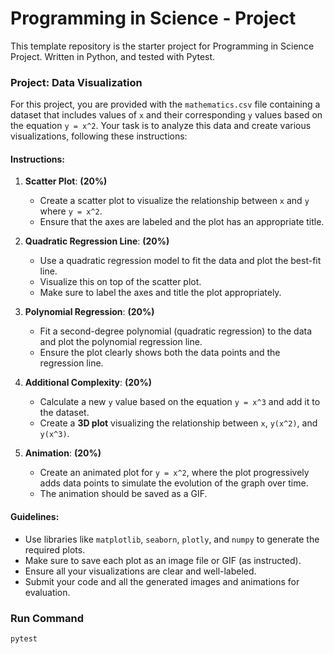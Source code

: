 # Programming in Science - Project

This template repository is the starter project for Programming in Science Project. Written in Python, and tested with Pytest.

### Project: Data Visualization

For this project, you are provided with the `mathematics.csv` file containing a dataset that includes values of `x` and their corresponding `y` values based on the equation `y = x^2`. Your task is to analyze this data and create various visualizations, following these instructions:

#### Instructions:
1. **Scatter Plot**: **(20%)**  
   - Create a scatter plot to visualize the relationship between `x` and `y` where `y = x^2`.
   - Ensure that the axes are labeled and the plot has an appropriate title.

2. **Quadratic Regression Line**: **(20%)**  
   - Use a quadratic regression model to fit the data and plot the best-fit line.
   - Visualize this on top of the scatter plot.
   - Make sure to label the axes and title the plot appropriately.

3. **Polynomial Regression**: **(20%)**  
   - Fit a second-degree polynomial (quadratic regression) to the data and plot the polynomial regression line.
   - Ensure the plot clearly shows both the data points and the regression line.

4. **Additional Complexity**: **(20%)**  
   - Calculate a new `y` value based on the equation `y = x^3` and add it to the dataset.
   - Create a **3D plot** visualizing the relationship between `x`, `y(x^2)`, and `y(x^3)`.

5. **Animation**: **(20%)**  
   - Create an animated plot for `y = x^2`, where the plot progressively adds data points to simulate the evolution of the graph over time.
   - The animation should be saved as a GIF.

#### Guidelines:
- Use libraries like `matplotlib`, `seaborn`, `plotly`, and `numpy` to generate the required plots.
- Make sure to save each plot as an image file or GIF (as instructed).
- Ensure all your visualizations are clear and well-labeled.
- Submit your code and all the generated images and animations for evaluation.

### Run Command

`pytest`
